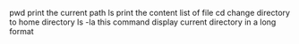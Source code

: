 pwd print the current path
ls print the content list of file
cd change directory to home directory
ls -la this command display current directory in a long format
